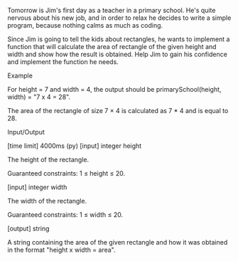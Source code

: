 Tomorrow is Jim's first day as a teacher in a primary school. He's quite nervous about his new job, and in order to relax he decides to write a simple program, because nothing calms as much as coding.

Since Jim is going to tell the kids about rectangles, he wants to implement a function that will calculate the area of rectangle of the given height and width and show how the result is obtained. Help Jim to gain his confidence and implement the function he needs.

Example

For height = 7 and width = 4, the output should be
primarySchool(height, width) = "7 x 4 = 28".

The area of the rectangle of size 7 × 4 is calculated as 7 * 4 and is equal to 28.

Input/Output

[time limit] 4000ms (py)
[input] integer height

The height of the rectangle.

Guaranteed constraints:
1 ≤ height ≤ 20.

[input] integer width

The width of the rectangle.

Guaranteed constraints:
1 ≤ width ≤ 20.

[output] string

A string containing the area of the given rectangle and how it was obtained in the format "height x width = area".
